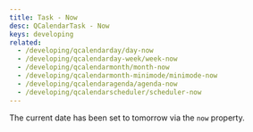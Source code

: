 ```yaml
---
title: Task - Now
desc: QCalendarTask - Now
keys: developing
related:
  - /developing/qcalendarday/day-now
  - /developing/qcalendarday-week/week-now
  - /developing/qcalendarmonth/month-now
  - /developing/qcalendarmonth-minimode/minimode-now
  - /developing/qcalendaragenda/agenda-now
  - /developing/qcalendarscheduler/scheduler-now
---
```

The current date has been set to tomorrow via the `now` property.

<example-viewer
  title="Now"
  file="TaskNow"
  codepen-title="QCalendarTask"
/>
